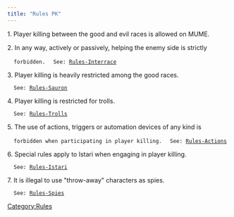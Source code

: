 ```yaml
---
title: "Rules PK"
---
```


1\. Player killing between the good and evil races is allowed on MUME.

2\. In any way, actively or passively, helping the enemy side is
strictly

`  forbidden.`
`  See: `[`Rules-Interrace`](Rules-Interrace "wikilink")

3\. Player killing is heavily restricted among the good races.

`  See: `[`Rules-Sauron`](Rules-Sauron "wikilink")

4\. Player killing is restricted for trolls.

`  See: `[`Rules-Trolls`](Rules-Trolls "wikilink")

5\. The use of actions, triggers or automation devices of any kind is

`  forbidden when participating in player killing.`
`  See: `[`Rules-Actions`](Rules-Actions "wikilink")

6\. Special rules apply to Istari when engaging in player killing.

`  See: `[`Rules-Istari`](Rules-Istari "wikilink")

7\. It is illegal to use "throw-away" characters as spies.

`  See: `[`Rules-Spies`](Rules-Spies "wikilink")

[Category:Rules](Category:Rules "wikilink")